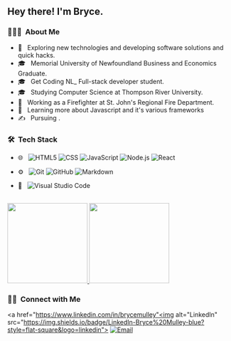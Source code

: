 

<h2> Hey there! I'm Bryce.</h2>

<h3> 👨🏻‍💻 &nbsp;About Me </h3>

- 🤔 &nbsp; Exploring new technologies and developing software solutions and quick hacks.
- 🎓 &nbsp; Memorial University of Newfoundland Business and Economics Graduate.
- 🎓 &nbsp; Get Coding NL_ Full-stack developer student.
- 🎓 &nbsp; Studying Computer Science at Thompson River University.
- 💼 &nbsp; Working as a Firefighter at St. John's Regional Fire Department.
- 🌱 &nbsp; Learning more about Javascript and it's various frameworks
- ✍️ &nbsp; Pursuing .

<h3> 🛠 &nbsp;Tech Stack</h3>

- 🌐 &nbsp;
  ![HTML5](https://img.shields.io/badge/-HTML5-333333?style=flat&logo=HTML5)
  ![CSS](https://img.shields.io/badge/-CSS-333333?style=flat&logo=CSS3&logoColor=1572B6)
  ![JavaScript](https://img.shields.io/badge/-JavaScript-333333?style=flat&logo=javascript)
  ![Node.js](https://img.shields.io/badge/-Node.js-333333?style=flat&logo=node.js)
  ![React](https://img.shields.io/badge/-React-333333?style=flat&logo=react)

- ⚙️ &nbsp;
  ![Git](https://img.shields.io/badge/-Git-333333?style=flat&logo=git)
  ![GitHub](https://img.shields.io/badge/-GitHub-333333?style=flat&logo=github)
  ![Markdown](https://img.shields.io/badge/-Markdown-333333?style=flat&logo=markdown)
- 🔧 &nbsp;
  ![Visual Studio Code](https://img.shields.io/badge/-Visual%20Studio%20Code-333333?style=flat&logo=visual-studio-code&logoColor=007ACC)

<br/>

<a href="https://github.com/bmulley16">
  <img height="180em" src="https://github-readme-stats.vercel.app/api?username=bmulley16&theme=buefy&show_icons=true" />
  <img height="180em" src="https://github-readme-stats.vercel.app/api/top-langs/?username=bmulley16&theme=buefy&layout=compact" />
</a>

<br/>

<h3> 🤝🏻 &nbsp;Connect with Me </h3>

<p align="center">

<a href="https://www.linkedin.com/in/brycemulley"<img alt="LinkedIn" src="https://img.shields.io/badge/LinkedIn-Bryce%20Mulley-blue?style=flat-square&logo=linkedin"></a>
<a href="mailto:bmulley9816@gmail.com"><img alt="Email" src="https://img.shields.io/badge/Email-bmulley9816@gmail.com-blue?style=flat-square&logo=gmail"></a>
</p>

